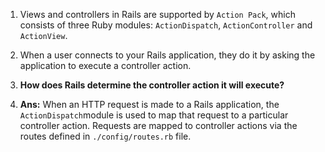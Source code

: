 1. Views and controllers in Rails are supported by `Action Pack`, which consists
   of three Ruby modules:
   `ActionDispatch`, `ActionController` and `ActionView`.
2. When a user connects to your Rails application, they do it by asking the
   application to execute a controller action.
3. **How does Rails determine the controller action it will execute?**

4. **Ans:** When an HTTP request is made to a Rails application, the
    `ActionDispatch`module is used to map that request to a particular controller action.
    Requests are mapped to controller actions via the routes defined in
    `./config/routes.rb` file.

